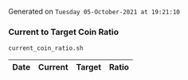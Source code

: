 Generated on `Tuesday 05-October-2021 at 19:21:10`

### Current to Target Coin Ratio
`current_coin_ratio.sh`

Date|Current|Target|Ratio
---|---|---|---
